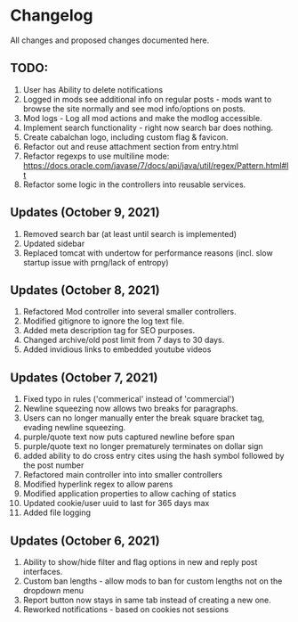 # Changelog
All changes and proposed changes documented here.

## TODO:
1. User has Ability to delete notifications
2. Logged in mods see additional info on regular posts - mods want to browse the site normally and see mod info/options on posts.
3. Mod logs - Log all mod actions and make the modlog accessible.
4. Implement search functionality - right now search bar does nothing.
5. Create cabalchan logo, including custom flag & favicon.
6. Refactor out and reuse attachment section from entry.html
7. Refactor regexps to use multiline mode: https://docs.oracle.com/javase/7/docs/api/java/util/regex/Pattern.html#lt
8. Refactor some logic in the controllers into reusable services.

## Updates (October 9, 2021)
1. Removed search bar (at least until search is implemented)
2. Updated sidebar
3. Replaced tomcat with undertow for performance reasons (incl. slow startup issue with prng/lack of entropy)

## Updates (October 8, 2021)
1. Refactored Mod controller into several smaller controllers.
2. Modified gitignore to ignore the log text file.
3. Added meta description tag for SEO purposes.
4. Changed archive/old post limit from 7 days to 30 days.
5. Added invidious links to embedded youtube videos

## Updates (October 7, 2021)
1. Fixed typo in rules ('commerical' instead of 'commercial')
2. Newline squeezing now allows two breaks for paragraphs.
3. Users can no longer manually enter the break square bracket tag, evading newline squeezing.
4. purple/quote text now puts captured newline before span
5. purple/quote text no longer prematurely terminates on dollar sign
6. added ability to do cross entry cites using the hash symbol followed by the post number
7. Refactored main controller into into smaller controllers
8. Modified hyperlink regex to allow parens
9. Modified application properties to allow caching of statics
10. Updated cookie/user uuid to last for 365 days max
11. Added file logging

## Updates (October 6, 2021)
1. Ability to show/hide filter and flag options in new and reply post interfaces.
2. Custom ban lengths - allow mods to ban for custom lengths not on the dropdown menu
3. Report button now stays in same tab instead of creating a new one.
4. Reworked notifications - based on cookies not sessions
